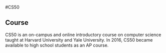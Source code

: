 #CS50

## Course

CS50 is an on-campus and online introductory course on computer science taught at Harvard University and Yale University. In 2016, CS50 became available to high school students as an AP course.